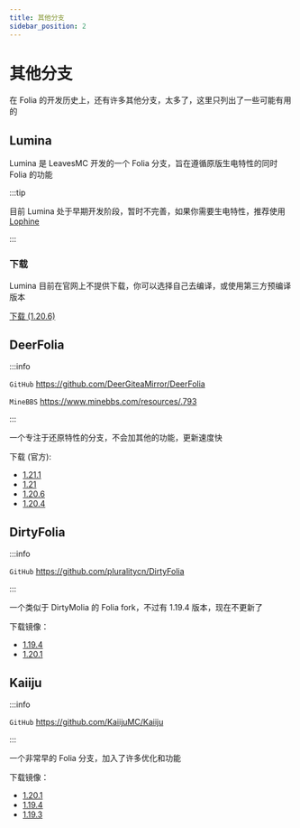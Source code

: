 ```yaml
---
title: 其他分支
sidebar_position: 2
---
```


# 其他分支

在 Folia 的开发历史上，还有许多其他分支，太多了，这里只列出了一些可能有用的

## Lumina

Lumina 是 LeavesMC 开发的一个 Folia 分支，旨在遵循原版生电特性的同时 Folia 的功能

:::tip

目前 Lumina 处于早期开发阶段，暂时不完善，如果你需要生电特性，推荐使用 [Lophine](luminol.md#lophine)

:::

### 下载

Lumina 目前在官网上不提供下载，你可以选择自己去编译，或使用第三方预编译版本

[下载 (1.20.6)](https://vip.123pan.cn/1821558579/Lingyi/aaa/lumina/Lumina-1.20.6-mcres.jar)

## DeerFolia

:::info

`GitHub` https://github.com/DeerGiteaMirror/DeerFolia

`MineBBS` https://www.minebbs.com/resources/.793

:::

一个专注于还原特性的分支，不会加其他的功能，更新速度快

下载 (官方):

* [1.21.1](https://ssl.lunadeer.cn:14446/zhangyuheng/DeerFolia/releases/download/1.21.1-83e1fe4/DeerFolia-1.21.1-83e1fe4.jar)
* [1.21](https://ssl.lunadeer.cn:14446/zhangyuheng/DeerFolia/releases/download/1.21-75ed34d/DeerFolia-1.21-75ed34d.jar)
* [1.20.6](https://ssl.lunadeer.cn:14446/zhangyuheng/DeerFolia/releases/download/1.20.6-85d30a2/DeerFolia-paperclip-1.20.6-R0.1-SNAPSHOT-mojmap.jar)
* [1.20.4](https://ssl.lunadeer.cn:14446/zhangyuheng/DeerFolia/releases/download/1.20.4-2615826/DeerFolia-paperclip-1.20.4-R0.1-SNAPSHOT-reobf.jar)

## DirtyFolia

:::info

`GitHub` https://github.com/pluralitycn/DirtyFolia

:::

一个类似于 DirtyMolia 的 Folia fork，不过有 1.19.4 版本，现在不更新了

下载镜像：

* [1.19.4](https://vip.123pan.cn/1821558579/Lingyi/aaa/dirtyfolia/dirtyfolia-1.19.4-mcres.cn.jar)
* [1.20.1](https://vip.123pan.cn/1821558579/Lingyi/aaa/dirtyfolia/dirtyfolia-1.20.1-mcres.cn.jar)

## Kaiiju

:::info

`GitHub` https://github.com/KaiijuMC/Kaiiju

:::

一个非常早的 Folia 分支，加入了许多优化和功能

下载镜像：

* [1.20.1](https://vip.123pan.cn/1821558579/Lingyi/kaiiju-paperclip-1.20.1-R0.1-SNAPSHOT-reobf.jar)
* [1.19.4](https://dl.8aka.org/plugins/kaiiju-paperclip-1.19.4-R0.1-SNAPSHOT-reobf.jar)
* [1.19.3](https://dl.8aka.org/plugins/kaiiju-paperclip-1.19.3-R0.1-SNAPSHOT-reobf.jar)
